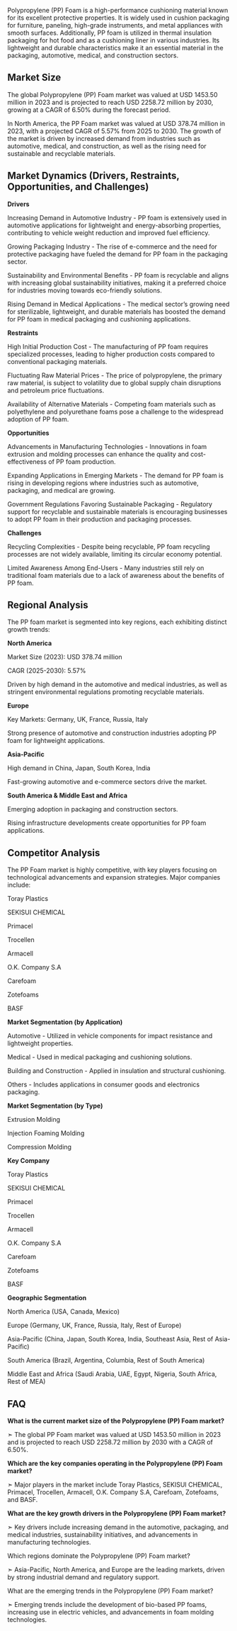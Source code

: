Polypropylene (PP) Foam is a high-performance cushioning material known for its excellent protective properties. It is widely used in cushion packaging for furniture, paneling, high-grade instruments, and metal appliances with smooth surfaces. Additionally, PP foam is utilized in thermal insulation packaging for hot food and as a cushioning liner in various industries. Its lightweight and durable characteristics make it an essential material in the packaging, automotive, medical, and construction sectors.

## Market Size

The global Polypropylene (PP) Foam market was valued at USD 1453.50 million in 2023 and is projected to reach USD 2258.72 million by 2030, growing at a CAGR of 6.50% during the forecast period.

In North America, the PP Foam market was valued at USD 378.74 million in 2023, with a projected CAGR of 5.57% from 2025 to 2030. The growth of the market is driven by increased demand from industries such as automotive, medical, and construction, as well as the rising need for sustainable and recyclable materials.

## Market Dynamics (Drivers, Restraints, Opportunities, and Challenges)

**Drivers**

Increasing Demand in Automotive Industry - PP foam is extensively used in automotive applications for lightweight and energy-absorbing properties, contributing to vehicle weight reduction and improved fuel efficiency.

Growing Packaging Industry - The rise of e-commerce and the need for protective packaging have fueled the demand for PP foam in the packaging sector.

Sustainability and Environmental Benefits - PP foam is recyclable and aligns with increasing global sustainability initiatives, making it a preferred choice for industries moving towards eco-friendly solutions.

Rising Demand in Medical Applications - The medical sector’s growing need for sterilizable, lightweight, and durable materials has boosted the demand for PP foam in medical packaging and cushioning applications.

**Restraints**

High Initial Production Cost - The manufacturing of PP foam requires specialized processes, leading to higher production costs compared to conventional packaging materials.

Fluctuating Raw Material Prices - The price of polypropylene, the primary raw material, is subject to volatility due to global supply chain disruptions and petroleum price fluctuations.

Availability of Alternative Materials - Competing foam materials such as polyethylene and polyurethane foams pose a challenge to the widespread adoption of PP foam.

**Opportunities**

Advancements in Manufacturing Technologies - Innovations in foam extrusion and molding processes can enhance the quality and cost-effectiveness of PP foam production.

Expanding Applications in Emerging Markets - The demand for PP foam is rising in developing regions where industries such as automotive, packaging, and medical are growing.

Government Regulations Favoring Sustainable Packaging - Regulatory support for recyclable and sustainable materials is encouraging businesses to adopt PP foam in their production and packaging processes.

**Challenges**

Recycling Complexities - Despite being recyclable, PP foam recycling processes are not widely available, limiting its circular economy potential.

Limited Awareness Among End-Users - Many industries still rely on traditional foam materials due to a lack of awareness about the benefits of PP foam.

## Regional Analysis

The PP foam market is segmented into key regions, each exhibiting distinct growth trends:

**North America**

Market Size (2023): USD 378.74 million

CAGR (2025-2030): 5.57%

Driven by high demand in the automotive and medical industries, as well as stringent environmental regulations promoting recyclable materials.

**Europe**

Key Markets: Germany, UK, France, Russia, Italy

Strong presence of automotive and construction industries adopting PP foam for lightweight applications.

**Asia-Pacific**

High demand in China, Japan, South Korea, India

Fast-growing automotive and e-commerce sectors drive the market.

**South America & Middle East and Africa**

Emerging adoption in packaging and construction sectors.

Rising infrastructure developments create opportunities for PP foam applications.

## Competitor Analysis

The PP Foam market is highly competitive, with key players focusing on technological advancements and expansion strategies. Major companies include:

Toray Plastics

SEKISUI CHEMICAL

Primacel

Trocellen

Armacell

O.K. Company S.A

Carefoam

Zotefoams

BASF

**Market Segmentation (by Application)**

Automotive - Utilized in vehicle components for impact resistance and lightweight properties.

Medical - Used in medical packaging and cushioning solutions.

Building and Construction - Applied in insulation and structural cushioning.

Others - Includes applications in consumer goods and electronics packaging.

**Market Segmentation (by Type)**

Extrusion Molding

Injection Foaming Molding

Compression Molding

**Key Company**

Toray Plastics

SEKISUI CHEMICAL

Primacel

Trocellen

Armacell

O.K. Company S.A

Carefoam

Zotefoams

BASF

**Geographic Segmentation**

North America (USA, Canada, Mexico)

Europe (Germany, UK, France, Russia, Italy, Rest of Europe)

Asia-Pacific (China, Japan, South Korea, India, Southeast Asia, Rest of Asia-Pacific)

South America (Brazil, Argentina, Columbia, Rest of South America)

Middle East and Africa (Saudi Arabia, UAE, Egypt, Nigeria, South Africa, Rest of MEA)

## FAQ 

**What is the current market size of the Polypropylene (PP) Foam market?**

➣ The global PP Foam market was valued at USD 1453.50 million in 2023 and is projected to reach USD 2258.72 million by 2030 with a CAGR of 6.50%.

**Which are the key companies operating in the Polypropylene (PP) Foam market?**

➣ Major players in the market include Toray Plastics, SEKISUI CHEMICAL, Primacel, Trocellen, Armacell, O.K. Company S.A, Carefoam, Zotefoams, and BASF.

**What are the key growth drivers in the Polypropylene (PP) Foam market?**

➣ Key drivers include increasing demand in the automotive, packaging, and medical industries, sustainability initiatives, and advancements in manufacturing technologies.

Which regions dominate the Polypropylene (PP) Foam market?

➣ Asia-Pacific, North America, and Europe are the leading markets, driven by strong industrial demand and regulatory support.

What are the emerging trends in the Polypropylene (PP) Foam market?

➣ Emerging trends include the development of bio-based PP foams, increasing use in electric vehicles, and advancements in foam molding technologies.

